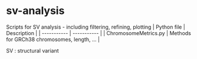 # sv-analysis
Scripts for SV analysis - including filtering, refining, plotting
| Python file | Description |
| ----------- | ----------- |
| ChromosomeMetrics.py | Methods for GRCh38 chromosomes, length, ... |

SV
: structural variant
